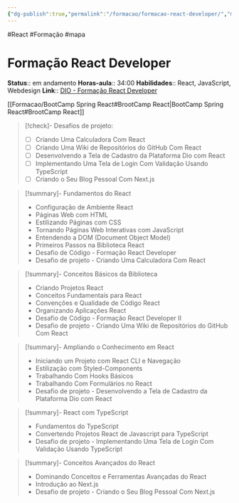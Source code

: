```yaml
---
{"dg-publish":true,"permalink":"/formacao/formacao-react-developer/","metatags":{"description":"Lista de disciplinas da formação"},"noteIcon":"default","updated":"2025-09-24T22:49:03.254-03:00"}
---
```


#React #Formação #mapa

# Formação React Developer

**Status**:: em andamento 
**Horas-aula**:: 34:00
**Habilidades**:: React, JavaScript, Webdesign
**Link**:: [DIO - Formação React Developer](https://web.dio.me/track/formacao-react-developers)

[[Formacao/BootCamp Spring React#BrootCamp React\|BootCamp Spring React#BrootCamp React]]

>[!check]- Desafios de projeto:
> - [ ] Criando Uma Calculadora Com React
> - [ ] Criando Uma Wiki de Repositórios do GitHub Com React
> - [ ] Desenvolvendo a Tela de Cadastro da Plataforma Dio com React
> - [ ] Implementando Uma Tela de Login Com Validação Usando TypeScript
> - [ ] Criando o Seu Blog Pessoal Com Next.js

> [!summary]- Fundamentos do React
> - Configuração de Ambiente React
> - Páginas Web com HTML
> - Estilizando Páginas com CSS
> - Tornando Páginas Web Interativas com JavaScript
> - Entendendo a DOM (Document Object Model)
> - Primeiros Passos na Biblioteca React
> - Desafio de Código - Formação React Developer
> - Desafio de projeto - Criando Uma Calculadora Com React

> [!summary]- Conceitos Básicos da Biblioteca
> - Criando Projetos React
> - Conceitos Fundamentais para React
> - Convenções e Qualidade de Código React
> - Organizando Aplicações React
> - Desafio de Código - Formação React Developer II
> - Desafio de projeto - Criando Uma Wiki de Repositórios do GitHub Com React

> [!summary]- Ampliando o Conhecimento em React
> - Iniciando um Projeto com React CLI e Navegação
> - Estilização com Styled-Components
> - Trabalhando Com Hooks Básicos
> - Trabalhando Com Formulários no React
> - Desafio de projeto - Desenvolvendo a Tela de Cadastro da Plataforma Dio com React

> [!summary]- React com TypeScript
> - Fundamentos do TypeScript
> - Convertendo Projetos React de Javascript para TypeScript
> - Desafio de projeto - Implementando Uma Tela de Login Com Validação Usando TypeScript

> [!summary]- Conceitos Avançados do React
> - Dominando Conceitos e Ferramentas Avançadas do React
> - Introdução ao Next.js
> - Desafio de projeto - Criando o Seu Blog Pessoal Com Next.js
